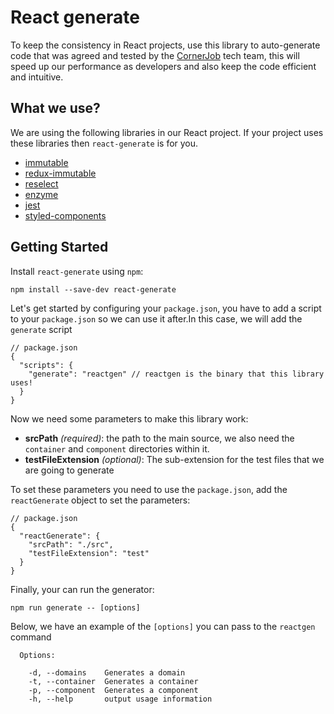 # React generate

To keep the consistency in React projects, use this library to auto-generate code that was agreed and tested by the [CornerJob](https://github.com/cornerjob) tech team, this will speed up our performance as developers and also keep the code efficient and intuitive.


## What we use?

We are using the following libraries in our React project. If your project uses these libraries then `react-generate` is for you.

* [immutable](https://github.com/facebook/immutable-js/)
* [redux-immutable](https://github.com/gajus/redux-immutable)
* [reselect](https://github.com/reactjs/reselect)
* [enzyme](https://github.com/airbnb/enzyme)
* [jest](https://github.com/facebook/jest)
* [styled-components](https://github.com/styled-components/styled-components)

## Getting Started

Install `react-generate` using `npm`:

```
npm install --save-dev react-generate
```


Let's get started by configuring your `package.json`, you have to add a script to your `package.json` so we can use it after.In this case, we will add the `generate` script


```
// package.json
{
  "scripts": {
    "generate": "reactgen" // reactgen is the binary that this library uses!
  }
}
```


Now we need some parameters to make this library work:

* **srcPath** *(required)*: the path to the main source, we also need the `container` and `component` directories within it.
* **testFileExtension** *(optional)*: The sub-extension for the test files that we are going to generate


To set these parameters you need to use the `package.json`, add the `reactGenerate` object to set the parameters:

```
// package.json
{
  "reactGenerate": {
    "srcPath": "./src",
    "testFileExtension": "test"
  }
}
```


Finally, your can run the generator:

```
npm run generate -- [options]
```

Below, we have an example of the `[options]` you can pass to the `reactgen` command

```
  Options:

    -d, --domains    Generates a domain
    -t, --container  Generates a container
    -p, --component  Generates a component
    -h, --help       output usage information
```
